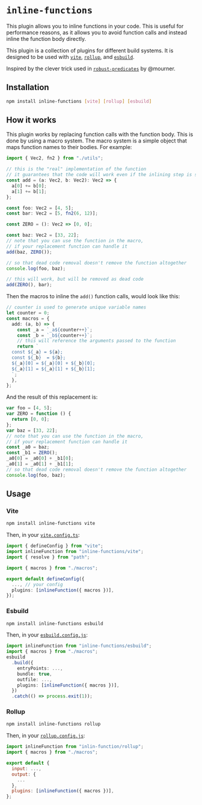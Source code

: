 # `inline-functions`

This plugin allows you to inline functions in your code. This is useful for performance reasons, as it allows you to avoid function calls and instead inline the function body directly.

This plugin is a collection of plugins for different build systems. It is designed to be used with [`vite`](https://vitejs.dev), [`rollup`](https://rollupjs.org), and [`esbuild`](https://esbuild.github.io).

Inspired by the clever trick used in [`robust-predicates`](https://github.com/mourner/robust-predicates/blob/c20b0ab9ab4c4f2969f3611908c41ce76aa0e7a7/compile.js) by @mourner.

## Installation

```bash
npm install inline-functions [vite] [rollup] [esbuild]
```

## How it works

This plugin works by replacing function calls with the function body. This is done by using a macro system. The macro system is a simple object that maps function names to their bodies. For example:

```ts
import { Vec2, fn2 } from "./utils";

// this is the "real" implementation of the function
// it guarantees that the code will work even if the inlining step is skipped
const add = (a: Vec2, b: Vec2): Vec2 => {
  a[0] += b[0];
  a[1] += b[1];
};

const foo: Vec2 = [4, 5];
const bar: Vec2 = [5, fn2(6, 12)];

const ZERO = (): Vec2 => [0, 0];

const baz: Vec2 = [33, 22];
// note that you can use the function in the macro,
// if your replacement function can handle it
add(baz, ZERO());

// so that dead code removal doesn't remove the function altogether
console.log(foo, baz);

// this will work, but will be removed as dead code
add(ZERO(), bar);
```

Then the macros to inline the `add()` function calls, would look like this:

```ts
// counter is used to generate unique variable names
let counter = 0;
const macros = {
  add: (a, b) => {
    const _a = `_a${counter++}`;
    const _b = `_b${counter++}`;
    // this will reference the arguments passed to the function
    return `
  const ${_a} = ${a};
  const ${_b}  = ${b};
  ${_a}[0] = ${_a}[0] + ${_b}[0];
  ${_a}[1] = ${_a}[1] + ${_b}[1];
  `;
  },
};
```

And the result of this replacement is:

```js
var foo = [4, 5];
var ZERO = function () {
  return [0, 0];
};
var baz = [33, 22];
// note that you can use the function in the macro,
// if your replacement function can handle it
const _a0 = baz;
const _b1 = ZERO();
_a0[0] = _a0[0] + _b1[0];
_a0[1] = _a0[1] + _b1[1];
// so that dead code removal doesn't remove the function altogether
console.log(foo, baz);
```

## Usage

### Vite

```bash
npm install inline-functions vite
```

Then, in your [`vite.config.ts`](./test/vite.config.ts):

```ts
import { defineConfig } from "vite";
import inlineFunction from "inline-functions/vite";
import { resolve } from "path";

import { macros } from "./macros";

export default defineConfig({
  ..., // your config
  plugins: [inlineFunction({ macros })],
});
```

### Esbuild

```bash
npm install inline-functions esbuild
```

Then, in your [`esbuild.config.js`](./test/esbuild.config.js):

```ts
import inlineFunction from "inline-functions/esbuild";
import { macros } from "./macros";
esbuild
  .build({
    entryPoints: ...,
    bundle: true,
    outfile: ...,
    plugins: [inlineFunction({ macros })],
  })
  .catch(() => process.exit(1));
```

### Rollup

```bash
npm install inline-functions rollup
```

Then, in your [`rollup.config.js`](./test/rollup.config.ts):

```js
import inlineFunction from "inlin-function/rollup";
import { macros } from "./macros";

export default {
  input: ...,
  output: {
    ...
  },
  plugins: [inlineFunction({ macros })],
};

```
